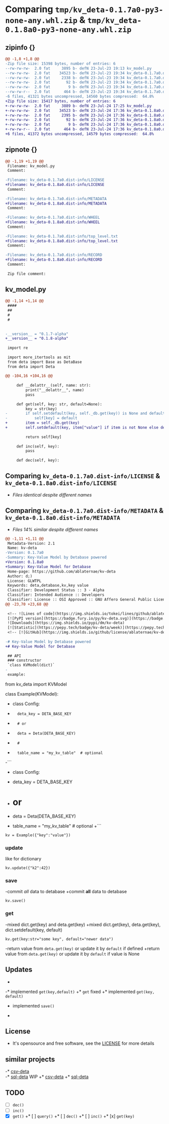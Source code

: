 # Comparing `tmp/kv_deta-0.1.7a0-py3-none-any.whl.zip` & `tmp/kv_deta-0.1.8a0-py3-none-any.whl.zip`

## zipinfo {}

```diff
@@ -1,8 +1,8 @@
-Zip file size: 15398 bytes, number of entries: 6
--rw-rw-rw-  2.0 fat     3895 b- defN 23-Jul-23 19:13 kv_model.py
--rw-rw-rw-  2.0 fat    34523 b- defN 23-Jul-23 19:34 kv_deta-0.1.7a0.dist-info/LICENSE
--rw-rw-rw-  2.0 fat     2338 b- defN 23-Jul-23 19:34 kv_deta-0.1.7a0.dist-info/METADATA
--rw-rw-rw-  2.0 fat       92 b- defN 23-Jul-23 19:34 kv_deta-0.1.7a0.dist-info/WHEEL
--rw-rw-rw-  2.0 fat        9 b- defN 23-Jul-23 19:34 kv_deta-0.1.7a0.dist-info/top_level.txt
--rw-rw-r--  2.0 fat      464 b- defN 23-Jul-23 19:34 kv_deta-0.1.7a0.dist-info/RECORD
-6 files, 41321 bytes uncompressed, 14560 bytes compressed:  64.8%
+Zip file size: 15417 bytes, number of entries: 6
+-rw-rw-rw-  2.0 fat     3889 b- defN 23-Jul-24 17:25 kv_model.py
+-rw-rw-rw-  2.0 fat    34523 b- defN 23-Jul-24 17:36 kv_deta-0.1.8a0.dist-info/LICENSE
+-rw-rw-rw-  2.0 fat     2395 b- defN 23-Jul-24 17:36 kv_deta-0.1.8a0.dist-info/METADATA
+-rw-rw-rw-  2.0 fat       92 b- defN 23-Jul-24 17:36 kv_deta-0.1.8a0.dist-info/WHEEL
+-rw-rw-rw-  2.0 fat        9 b- defN 23-Jul-24 17:36 kv_deta-0.1.8a0.dist-info/top_level.txt
+-rw-rw-r--  2.0 fat      464 b- defN 23-Jul-24 17:36 kv_deta-0.1.8a0.dist-info/RECORD
+6 files, 41372 bytes uncompressed, 14579 bytes compressed:  64.8%
```

## zipnote {}

```diff
@@ -1,19 +1,19 @@
 Filename: kv_model.py
 Comment: 
 
-Filename: kv_deta-0.1.7a0.dist-info/LICENSE
+Filename: kv_deta-0.1.8a0.dist-info/LICENSE
 Comment: 
 
-Filename: kv_deta-0.1.7a0.dist-info/METADATA
+Filename: kv_deta-0.1.8a0.dist-info/METADATA
 Comment: 
 
-Filename: kv_deta-0.1.7a0.dist-info/WHEEL
+Filename: kv_deta-0.1.8a0.dist-info/WHEEL
 Comment: 
 
-Filename: kv_deta-0.1.7a0.dist-info/top_level.txt
+Filename: kv_deta-0.1.8a0.dist-info/top_level.txt
 Comment: 
 
-Filename: kv_deta-0.1.7a0.dist-info/RECORD
+Filename: kv_deta-0.1.8a0.dist-info/RECORD
 Comment: 
 
 Zip file comment:
```

## kv_model.py

```diff
@@ -1,14 +1,14 @@
 ####
 ##
 #
 #
 
 
-__version__ = "0.1.7-alpha"
+__version__ = "0.1.8-alpha"
 
 import re
 
 import more_itertools as mit
 from deta import Base as DetaBase
 from deta import Deta
 
@@ -104,16 +104,16 @@
 
     def __delattr__(self, name: str):
         print("__delattr__", name)
         pass
 
     def get(self, key: str, default=None):
         key = str(key)
-        if self.setdefault(key, self._db.get(key)) is None and default is not None:
-            self[key] = default
+        item = self._db.get(key)
+        self.setdefault(key, item["value"] if item is not None else default)
 
         return self[key]
 
     def inc(self, key):
         pass
 
     def dec(self, key):
```

## Comparing `kv_deta-0.1.7a0.dist-info/LICENSE` & `kv_deta-0.1.8a0.dist-info/LICENSE`

 * *Files identical despite different names*

## Comparing `kv_deta-0.1.7a0.dist-info/METADATA` & `kv_deta-0.1.8a0.dist-info/METADATA`

 * *Files 14% similar despite different names*

```diff
@@ -1,11 +1,11 @@
 Metadata-Version: 2.1
 Name: kv-deta
-Version: 0.1.7a0
-Summary: Key-Value Model by Detabase powered
+Version: 0.1.8a0
+Summary: Key-Value Model for Detabase
 Home-page: https://github.com/ablaternae/kv-deta
 Author: d;)
 License: GLWTPL
 Keywords: deta,detabase,kv,key value
 Classifier: Development Status :: 3 - Alpha
 Classifier: Intended Audience :: Developers
 Classifier: License :: OSI Approved :: GNU Affero General Public License v3
@@ -23,70 +23,68 @@
 
 <!-- ![Lines of code](https://img.shields.io/tokei/lines/github/ablaternae/py-kv-deta) -->
 [![PyPI version](https://badge.fury.io/py/kv-deta.svg)](https://badge.fury.io/py/kv-deta)
 ![Downloads](https://img.shields.io/pypi/dm/kv-deta)
 [![Statistic](https://pepy.tech/badge/kv-deta/week)](https://pepy.tech/project/kv-deta)
 <!-- [![GitHub](https://img.shields.io/github/license/ablaternae/kv-deta)](https://github.com/ablaternae/kv-deta/blob/trunk/LICENSE.md) -->
 
-# Key-Value Model by Detabase powered
+# Key-Value Model for Detabase
 
 ## API
 ### constructor
 `class KVModel(dict)`
-
 example:
 ```
 from kv_deta import KVModel 
 
 class Example(KVModel):
-	class Config:
-		deta_key = DETA_BASE_KEY
-		# or
-		deta = Deta(DETA_BASE_KEY)
-		#
-		table_name = "my_kv_table"	# optional
-```
+  class Config:
+    deta_key = DETA_BASE_KEY
+    # or
+    deta = Deta(DETA_BASE_KEY)
 
+    table_name = "my_kv_table"	# optional
+```
 ```
 kv = Example({"key":"value"})
 ```
 
 ### update
 like for dictionary
 ```
 kv.update({"k2":42})
 ```
 
 ### save
-commit _all_ data to detabase
+commit __all__ data to detabase
 ```
 kv.save()
 ```
 
 ### get
-mixed dict.get(key) and deta.get(key)
+mixed dict.get(key), deta.get(key), dict.setdefault(key, default)
 ```
 kv.get(key:str="some key", default="newer data")
 ```
-return value from `deta.get(key)` or update it by `default` if defined 
+return value from `deta.get(key)` or update it by `default` if value is None 
 
 
 
 ### 
 
 ## Updates
-
-* implemented `get(key,default)`
+* `get` fixed
+* implemented `get(key, default)`
 * implemented `save()`
 
-
 ## License
 * It's opensource and free software, see the [LICENSE](LICENSE) for more details
 
 ## similar projects
-* [csv-deta](https://pypi.org/project/csv-deta/)  
-* [sql-deta](https://pypi.org/project/sql-deta/) WIP
+* [csv-deta](https://pypi.org/project/csv-deta/) 
+* [sql-deta](https://pypi.org/project/sql-deta/)
 
 ## TODO
-[ ] `dec()`
-[ ] `inc()`
-[x] `get()`
+* [ ] `query()`
+* [ ] `dec()`
+* [ ] `inc()`
+* [x] `get(key)`
```

